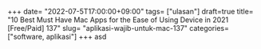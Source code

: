 +++
date= "2022-07-5T17:00:00+09:00"
tags= ["ulasan"]
draft=true
title= "10 Best Must Have Mac Apps for the Ease of Using Device in 2021 [Free/Paid]        137"
slug= "aplikasi-wajib-untuk-mac-137"
categories= ["software, aplikasi"]
+++
asd
